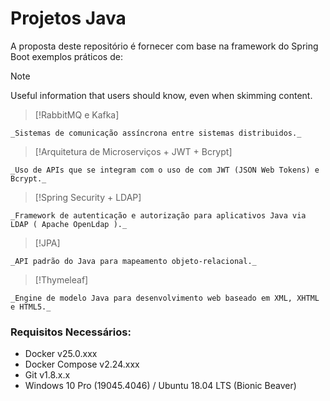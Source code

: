 # Projetos Java

A proposta deste repositório é fornecer com base na framework do Spring Boot exemplos práticos de:

> [!NOTE]
> Useful information that users should know, even when skimming content.

> [!RabbitMQ e Kafka]

    _Sistemas de comunicação assíncrona entre sistemas distribuidos._

> [!Arquitetura de Microserviços + JWT + Bcrypt]

    _Uso de APIs que se integram com o uso de com JWT (JSON Web Tokens) e Bcrypt._

> [!Spring Security + LDAP]

    _Framework de autenticação e autorização para aplicativos Java via LDAP ( Apache OpenLdap )._

> [!JPA]

    _API padrão do Java para mapeamento objeto-relacional._

> [!Thymeleaf]

    _Engine de modelo Java para desenvolvimento web baseado em XML, XHTML e HTML5._

### Requisitos Necessários:

- Docker v25.0.xxx
- Docker Compose v2.24.xxx
- Git v1.8.x.x
- Windows 10 Pro (19045.4046) / Ubuntu 18.04 LTS (Bionic Beaver)